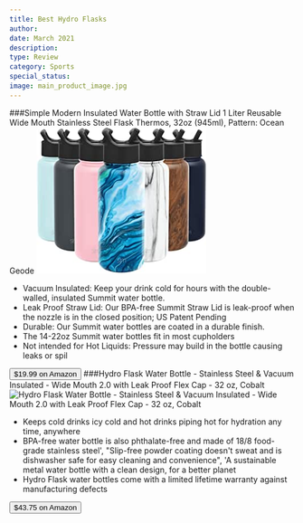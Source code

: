 ```yaml
---
title: Best Hydro Flasks
author: 
date: March 2021
description: 
type: Review
category: Sports
special_status: 
image: main_product_image.jpg
---
```

###Simple Modern Insulated Water Bottle with Straw Lid 1 Liter Reusable Wide Mouth Stainless Steel Flask Thermos, 32oz (945ml), Pattern: Ocean Geode
![Simple Modern Insulated Water Bottle with Straw Lid 1 Liter Reusable Wide Mouth Stainless Steel Flask Thermos, 32oz (945ml), Pattern: Ocean Geode](./SimpleMod.jpeg)
- Vacuum Insulated: Keep your drink cold for hours with the double-walled, insulated Summit water bottle.
- Leak Proof Straw Lid: Our BPA-free Summit Straw Lid is leak-proof when the nozzle is in the closed position; US Patent Pending
- Durable: Our Summit water bottles are coated in a durable finish.
- The 14-22oz Summit water bottles fit in most cupholders
- Not intended for Hot Liquids: Pressure may build in the bottle causing leaks or spil

[<button class="button">$19.99 on Amazon</button>](https://www.amazon.com/gp/slredirect/picassoRedirect.html/ref=pa_sp_atf_aps_sr_pg1_1?ie=UTF8&adId=A0175321166I9AEDMAKDM&url=%2FSimple-Modern-Summit-Water-Bottles%2Fdp%2FB07VP6866L%2Fref%3Dsr_1_1_sspa%3Fdchild%3D1%26keywords%3Dhydro%2Bflask%26qid%3D1614633265%26sr%3D8-1-spons%26psc%3D1&qualifier=1614633265&id=1909324529938932&widgetName=sp_atf)
###Hydro Flask Water Bottle - Stainless Steel & Vacuum Insulated - Wide Mouth 2.0 with Leak Proof Flex Cap - 32 oz, Cobalt
![Hydro Flask Water Bottle - Stainless Steel & Vacuum Insulated - Wide Mouth 2.0 with Leak Proof Flex Cap - 32 oz, Cobalt](https://images-na.ssl-images-amazon.com/images/I/51UWHllCAWL.__AC_SX300_SY300_QL70_ML2_.jpg)
- Keeps cold drinks icy cold and hot drinks piping hot for hydration any time, anywhere
- BPA-free water bottle is also phthalate-free and made of 18/8 food-grade stainless steel', "Slip-free powder coating doesn't sweat and is dishwasher safe for easy cleaning and convenience", 'A sustainable metal water bottle with a clean design, for a better planet
- Hydro Flask water bottles come with a limited lifetime warranty against manufacturing defects

[<button class="button">$43.75 on Amazon</button>](https://www.amazon.com/Hydro-Flask-Water-Bottle-Stainless/dp/B07YXLZPNT/ref=sr_1_2?dchild=1&keywords=hydro+flask&qid=1614633265&sr=8-2)
